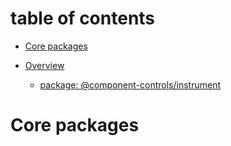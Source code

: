 # table of contents

-   [Core packages](#core-packages)

-   [Overview](#overview)

    -   [package: @component-controls/instrument](#package-component-controlsinstrument)

# Core packages

<package-section file="./core/instrument/README.md" section="overview" />
